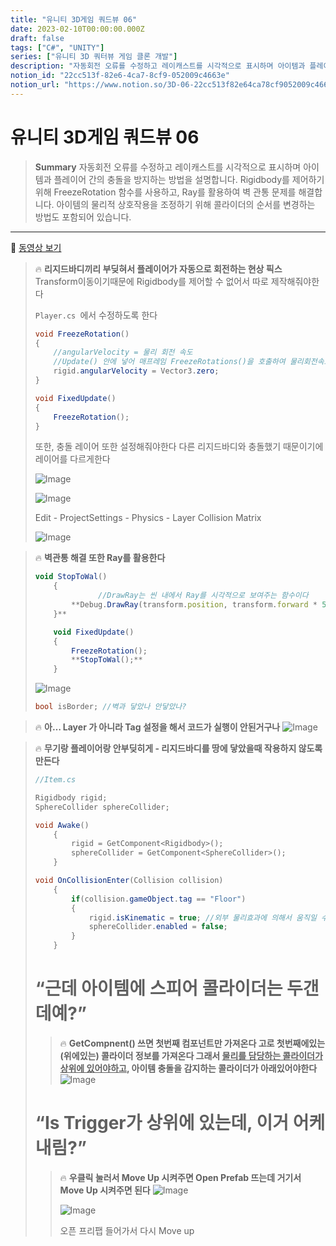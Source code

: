 ```yaml
---
title: "유니티 3D게임 쿼드뷰 06"
date: 2023-02-10T00:00:00.000Z
draft: false
tags: ["C#", "UNITY"]
series: ["유니티 3D 쿼터뷰 게임 클론 개발"]
description: "자동회전 오류를 수정하고 레이캐스트를 시각적으로 표시하며 아이템과 플레이어 간의 충돌을 방지하는 방법을 설명합니다. Rigidbody를 제어하기 위해 FreezeRotation 함수를 사용하고, Ray를 활용하여 벽 관통 문제를 해결합니다. 아이템의 물리적 상호작용을 조정하기 위해 콜라이더의 순서를 변경하는 방법도 포함되어 있습니다."
notion_id: "22cc513f-82e6-4ca7-8cf9-052009c4663e"
notion_url: "https://www.notion.so/3D-06-22cc513f82e64ca78cf9052009c4663e"
---
```


# 유니티 3D게임 쿼드뷰 06

> **Summary**
> 자동회전 오류를 수정하고 레이캐스트를 시각적으로 표시하며 아이템과 플레이어 간의 충돌을 방지하는 방법을 설명합니다. Rigidbody를 제어하기 위해 FreezeRotation 함수를 사용하고, Ray를 활용하여 벽 관통 문제를 해결합니다. 아이템의 물리적 상호작용을 조정하기 위해 콜라이더의 순서를 변경하는 방법도 포함되어 있습니다.

---

🎥 [동영상 보기](https://www.youtube.com/watch?v=dynN70kyD9A&list=PLO-mt5Iu5TeYkrBzWKuTCl6IUm_bA6BKy&index=8)

> 🔥 **리지드바디끼리 부딪혀서 플레이어가 자동으로 회전하는 현상 픽스**
> Transform이동이기때문에 Rigidbody를 제어할 수 없어서 따로 제작해줘야한다
>
> `Player.cs `에서 수정하도록 한다
>
> ```c#
> void FreezeRotation()
> {
>     //angularVelocity = 물리 회전 속도
>     //Update() 안에 넣어 매프레임 FreezeRotations()을 호출하여 물리회전속도를 0으로 초기화시켜 회전을 막는다
>     rigid.angularVelocity = Vector3.zero;
> }
>
> void FixedUpdate() 
> {
>     FreezeRotation();
> }
> ```
>
>
> 또한, 충돌 레이어 또한 설정해줘야한다 다른 리지드바디와 충돌했기 때문이기에 레이어를 다르게한다
>
> ![Image](image_1e53924a56a6.png)
>
> ![Image](image_73a95ecc3e23.png)
>
>
> Edit - ProjectSettings - Physics - Layer Collision Matrix
>
> ![Image](image_18bfa2aa6780.png)
>
>

> 🔥 **벽관통 해결 또한 Ray를 활용한다**
> ```javascript
> void StopToWal()
>     {
> 				//DrawRay는 씬 내에서 Ray를 시각적으로 보여주는 함수이다
>         **Debug.DrawRay(transform.position, transform.forward * 5/*Ray의 길이*/,Color.green);
>     }**
>
>     void FixedUpdate() 
>     {
>         FreezeRotation();
>         **StopToWal();**
>     }
> ```
>
> ![Image](image_2ac5fe074555.png)
>
> ```c#
> bool isBorder; //벽과 닿았나 안닿았나?
>
>
> ```
>
>

> 🔥 **아… Layer 가 아니라 Tag 설정을 해서 코드가 실행이 안된거구나**
> ![Image](image_ce8e8d83483e.png)
>
>

> 🔥 **무기랑 플레이어랑 안부딪히게 - 리지드바디를 땅에 닿았을때 작용하지 않도록 만든다**
> ```c#
> //Item.cs
>
> Rigidbody rigid;
> SphereCollider sphereCollider;
>
> void Awake()
>     {
>         rigid = GetComponent<Rigidbody>();
>         sphereCollider = GetComponent<SphereCollider>();
>     }
>
> void OnCollisionEnter(Collision collision)
>     {
>         if(collision.gameObject.tag == "Floor")
>         {
>             rigid.isKinematic = true; //외부 물리효과에 의해서 움직일 수 없게 변경
>             sphereCollider.enabled = false;
>         }
>     }
> ```
>
> # “근데 아이템에 스피어 콜라이더는 두갠데예?”
>
> > 🔥 **GetCompnent() 쓰면 첫번째 컴포넌트만 가져온다 고로 첫번째에있는(위에있는) 콜라이더 정보를 가져온다 그래서 <u>**물리를 담당하는 콜라이더가 상위에 있어야하고**</u>, 아이템 충돌을 감지하는 콜라이더가 아래있어야한다**
> > ![Image](image_f7527b2faa35.png)
> >
> >
>
> # “Is Trigger가 상위에 있는데, 이거 어케내림?”
>
> > 🔥 **우클릭 눌러서 Move Up 시켜주면 Open Prefab 뜨는데 거기서 Move Up 시켜주면 된다**
> > ![Image](image_18ba7c67f724.png)
> >
> > ![Image](image_f859a15ffedf.png)
> >
> > 오픈 프리팹 들어가서 다시 Move up
> >
> >
>
>

